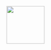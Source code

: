 <!--- Revision #23 : hey --->

<div align="center">

<img
src="https://images-wixmp-ed30a86b8c4ca887773594c2.wixmp.com/f/64df105d-fba9-491c-bb0f-3a7cbca980f1/dfbbtfq-46089a0f-7ebe-442c-8b0a-6dc9bf65fd13.png?token=eyJ0eXAiOiJKV1QiLCJhbGciOiJIUzI1NiJ9.eyJzdWIiOiJ1cm46YXBwOjdlMGQxODg5ODIyNjQzNzNhNWYwZDQxNWVhMGQyNmUwIiwiaXNzIjoidXJuOmFwcDo3ZTBkMTg4OTgyMjY0MzczYTVmMGQ0MTVlYTBkMjZlMCIsIm9iaiI6W1t7InBhdGgiOiJcL2ZcLzY0ZGYxMDVkLWZiYTktNDkxYy1iYjBmLTNhN2NiY2E5ODBmMVwvZGZiYnRmcS00NjA4OWEwZi03ZWJlLTQ0MmMtOGIwYS02ZGM5YmY2NWZkMTMucG5nIn1dXSwiYXVkIjpbInVybjpzZXJ2aWNlOmZpbGUuZG93bmxvYWQiXX0.Enun7lhwznppVIb1_6aRwpBDxEPwSAO5zuU9p-_RI-c"
width=100 height=100>

</div>
